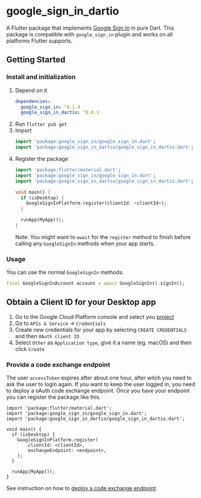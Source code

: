 # google_sign_in_dartio

A Flutter package that implements [Google Sign In](https://developers.google.com/identity/) in pure Dart. This package 
is compatible with `google_sign_in` plugin and works on all platforms Flutter supports. 

## Getting Started

### Install and initialization
1. Depend on it
    ```yaml
    dependencies:
      google_sign_in: ^4.1.4
      google_sign_in_dartio: ^0.0.1
    ```
1. Run `flutter pub get`
1. Import
    ```dart
    import 'package:google_sign_in/google_sign_in.dart';
    import 'package:google_sign_in_dartio/google_sign_in_dartio.dart';
    ```        
1. Register the package
    ```dart 
    import 'package:flutter/material.dart';
    import 'package:google_sign_in/google_sign_in.dart';
    import 'package:google_sign_in_dartio/google_sign_in_dartio.dart';
    
    void main() {
      if (isDesktop) {
        GoogleSignInPlatform.register(clientId: <clientId>);
      }
    
      runApp(MyApp());
    }
    ``` 
    Note: You might want to `await` for the `register` method to finish before calling any `GoogleSignIn` methods when your app starts.  

###  Usage
You can use the normal `GoogleSignIn` methods.
```dart 
final GoogleSignInAccount account = await GoogleSignIn().signIn();
```

## Obtain a Client ID for your Desktop app
1. Go to the Google Cloud Platform console and select you [project](https://console.cloud.google.com/projectselector2/home/dashboard) 
1. Go to `APIs & Service` -> `Credentials`
1. Create new credentials for your app by selecting `CREATE CREDENTIALS` and then `OAuth client ID`
1. Select `Other` as `Application type`, give it a name (eg. macOS) and then click `Create`

### Provide a code exchange endpoint
The user `accessToken` expires after about one hour, after witch you need to ask the user to login again. If you want to 
keep the user logged in, you need to deploy a oAuth code exchange endpoint. Once you have your endpoint you can register
the package like this. 

    import 'package:flutter/material.dart';
    import 'package:google_sign_in/google_sign_in.dart';
    import 'package:google_sign_in_dartio/google_sign_in_dartio.dart';
    
    void main() {
      if (isDesktop) {
        GoogleSignInPlatform.register(
            clientId: <clientId>, 
            exchangeEndpoint: <endpoint>,
        );
      }
    
      runApp(MyApp());
    }
    
See instruction on how to [deploy a code exchange endpoint](google_sign_in_dart/example/gcp/README.md).    
